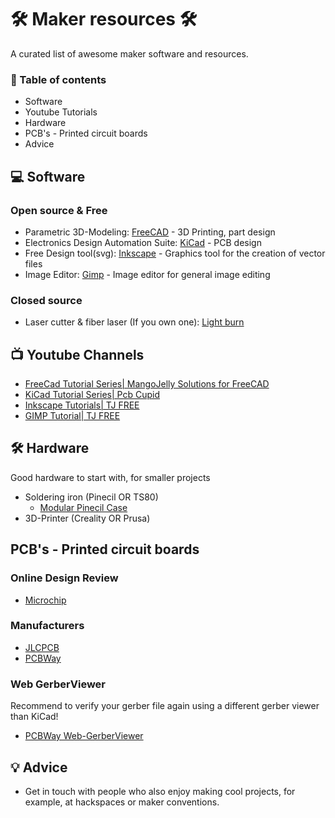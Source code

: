 #  🛠️  Maker resources 🛠️
A curated list of awesome maker software and resources.

### 📌 Table of contents
- Software
- Youtube Tutorials
- Hardware
- PCB's - Printed circuit boards
- Advice

## 💻 Software

### Open source & Free
- Parametric 3D-Modeling: [FreeCAD](https://www.freecad.org/) - 3D Printing, part design
- Electronics Design Automation Suite: [KiCad](https://www.kicad.org/) - PCB design
- Free Design tool(svg): [Inkscape](https://inkscape.org/) - Graphics tool for the creation of vector files
- Image Editor: [Gimp](https://www.gimp.org/) - Image editor for general image editing

### Closed source

- Laser cutter & fiber laser (If you own one): [Light burn](https://lightburnsoftware.com/)

## 📺 Youtube Channels

- [FreeCad Tutorial Series| MangoJelly Solutions for FreeCAD](https://www.youtube.com/watch?v=NXN7TOg3kj4&list=PLWuyJLVUNtc0UszswD0oD5q4VeWTrK7JC)
- [KiCad Tutorial Series| Pcb Cupid](https://www.youtube.com/watch?v=szu8dJoyikA&list=PLn6004q9oeqGl91KifK6xHGuqvXGb374G)
- [Inkscape Tutorials| TJ FREE](https://www.youtube.com/watch?v=8f011wdiW7g&list=PLqazFFzUAPc5lOQwDoZ4Dw2YSXtO7lWNv)
- [GIMP Tutorial| TJ FREE](https://www.youtube.com/watch?v=_wDDqs95TKY&list=PLqazFFzUAPc4vITMJaF3Fnqh3pccSMnC4)

## 🛠️ Hardware
Good hardware to start with, for smaller projects
- Soldering iron (Pinecil OR TS80)
  - [Modular Pinecil Case](https://www.printables.com/model/1020983-pinecil-case-modular-edition/files)
- 3D-Printer (Creality OR Prusa)

## PCB's - Printed circuit boards
### Online Design Review
- [Microchip](https://www.microchip.com/en-us/support/design-help/design-check-services)
### Manufacturers
- [JLCPCB](https://jlcpcb.com/)
- [PCBWay](https://www.pcbway.com/)
### Web GerberViewer
Recommend to verify your gerber file again using a different gerber viewer than KiCad!
- [PCBWay Web-GerberViewer](https://www.pcbway.com/project/OnlineGerberViewer.html)

## 💡 Advice
- Get in touch with people who also enjoy making cool projects, for example, at hackspaces or maker conventions.
